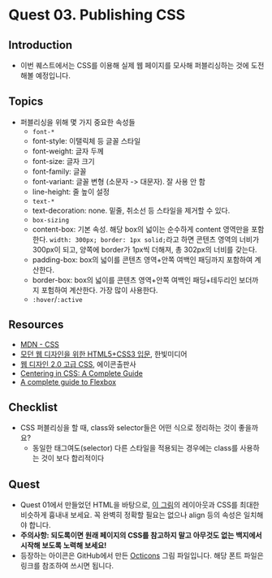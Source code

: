 # Quest 03. Publishing CSS


## Introduction
* 이번 퀘스트에서는 CSS를 이용해 실제 웹 페이지를 모사해 퍼블리싱하는 것에 도전해볼 예정입니다.

## Topics
* 퍼블리싱을 위해 몇 가지 중요한 속성들
  * `font-*`
   - font-style: 이탤릭체 등 글꼴 스타일  
   - font-weight: 글자 두께  
   - font-size: 글자 크기
   - font-family: 글꼴
   - font-variant: 글꼴 변형 (소문자 -> 대문자). 잘 사용 안 함
   - line-height: 줄 높이 설정
  * `text-*`
   - text-decoration: none. 밑줄, 취소선 등 스타일을 제거할 수 있다. 
  * `box-sizing`
   - content-box: 기본 속성. 해당 box의 넓이는 순수하게 content 영역만을 포함한다. `width: 300px; border: 1px solid;`라고 하면 콘텐츠 영역의 너비가 300px이 되고, 양쪽에 border가 1px씩 더해져, 총 302px의 너비를 갖는다.
   - padding-box: box의 넓이를 콘텐츠 영역+안쪽 여백인 패딩까지 포함하여 계산한다. 
   - border-box: box의 넓이를 콘텐츠 영역+안쪽 여백인 패딩+테두리인 보더까지 포험하여 계산한다. 가장 많이 사용한다.
  * `:hover`/`:active`

## Resources
* [MDN - CSS](https://developer.mozilla.org/ko/docs/Web/CSS)
* [모던 웹 디자인을 위한 HTML5+CSS3 입문](http://www.yes24.com/24/Goods/15683538?Acode=101), 한빛미디어
* [웹 디자인 2.0 고급 CSS](http://www.yes24.com/24/Goods/2808075?Acode=101), 에이콘출판사
* [Centering in CSS: A Complete Guide](https://css-tricks.com/centering-css-complete-guide/)
* [A complete guide to Flexbox](https://css-tricks.com/snippets/css/a-guide-to-flexbox/)

## Checklist
* CSS 퍼블리싱을 할 때, class와 selector들은 어떤 식으로 정리하는 것이 좋을까요?
  * 동일한 태그여도(selector) 다른 스타일을 적용되는 경우에는 class를 사용하는 것이 보다 합리적이다

## Quest
* Quest 01에서 만들었던 HTML을 바탕으로, [이 그림](github.png)의 레이아웃과 CSS를 최대한 비슷하게 흉내내 보세요. 꼭 완벽히 정확할 필요는 없으나 align 등의 속성은 일치해야 합니다.
* **주의사항: 되도록이면 원래 페이지의 CSS를 참고하지 말고 아무것도 없는 백지에서 시작해 보도록 노력해 보세요!**
* 등장하는 아이콘은 GitHub에서 만든 [Octicons](https://octicons.github.com/) 그림 파일입니다. 해당 폰트 파일은 링크를 참조하여 쓰시면 됩니다.

